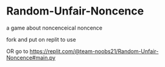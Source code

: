 # Random-Unfair-Noncence

a game about noncenceical noncence

fork and put on replit to use

OR go to https://replit.com/@team-noobs21/Random-Unfair-Noncence#main.py
